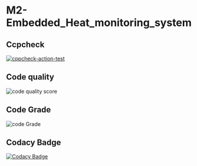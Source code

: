 # M2-Embedded_Heat_monitoring_system

## Ccpcheck
[![cppcheck-action-test](https://github.com/Jananichandiran/M2-Embedded_Password_Controlled_Device/actions/workflows/cppcheck.yml/badge.svg)](https://github.com/Jananichandiran/M2-Embedded_Password_Controlled_Device/actions/workflows/cppcheck.yml)

## Code quality
![code quality score](https://api.codiga.io/project/30283/score/svg)

## Code Grade
![code Grade](https://api.codiga.io/project/30283/status/svg)

## Codacy Badge
[![Codacy Badge](https://app.codacy.com/project/badge/Grade/a64695fba6c74c2a8a333ae7b804321e)](https://www.codacy.com/gh/Jananichandiran/M2-Embedded_Password_Controlled_Device/dashboard?utm_source=github.com&amp;utm_medium=referral&amp;utm_content=Jananichandiran/M2-Embedded_Password_Controlled_Device&amp;utm_campaign=Badge_Grade)
